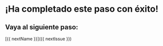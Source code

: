 # ¡Ha completado  este paso con éxito!

## Vaya al siguiente paso:
[{{ nextName }}]({{ nextIssue }})
